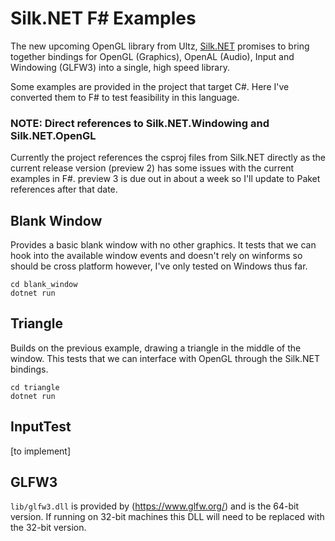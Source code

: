 # Silk.NET F# Examples

The new upcoming OpenGL library from Ultz, [Silk.NET](https://github.com/Ultz/Silk.NET)
promises to bring together bindings for OpenGL (Graphics), OpenAL (Audio), Input and 
Windowing (GLFW3) into a single, high speed library.

Some examples are provided in the project that target C#. Here I've converted them to F#
to test feasibility in this language.

### NOTE: Direct references to Silk.NET.Windowing and Silk.NET.OpenGL

Currently the project references the csproj files from Silk.NET directly as
the current release version (preview 2) has some issues with the current examples
in F#. preview 3 is due out in about a week so I'll update to Paket references
after that date.

## Blank Window

Provides a basic blank window with no other graphics. It tests that we can hook into
the available window events and doesn't rely on winforms so should be cross platform
however, I've only tested on Windows thus far.

```
cd blank_window
dotnet run
```

## Triangle

Builds on the previous example, drawing a triangle in the middle of the window.
This tests that we can interface with OpenGL through the Silk.NET bindings.

```
cd triangle
dotnet run
```

## InputTest

[to implement]

## GLFW3

`lib/glfw3.dll` is provided by (https://www.glfw.org/) and is the 64-bit version.
If running on 32-bit machines this DLL will need to be replaced with the 32-bit version.
